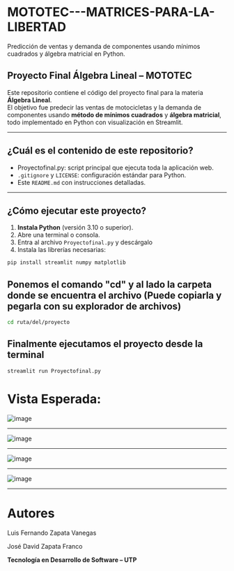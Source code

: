# MOTOTEC---MATRICES-PARA-LA-LIBERTAD
Predicción de ventas y demanda de componentes usando mínimos cuadrados y álgebra matricial en Python.

## Proyecto Final Álgebra Lineal – MOTOTEC

Este repositorio contiene el código del proyecto final para la materia **Álgebra Lineal**.  
El objetivo fue predecir las ventas de motocicletas y la demanda de componentes usando **método de mínimos cuadrados** y **álgebra matricial**, todo implementado en Python con visualización en Streamlit.

---

## ¿Cuál es el contenido de este repositorio?

-  Proyectofinal.py: script principal que ejecuta toda la aplicación web.
- `.gitignore` y `LICENSE`: configuración estándar para Python.
- Este `README.md` con instrucciones detalladas.

---

## ¿Cómo ejecutar este proyecto?

1. **Instala Python** (versión 3.10 o superior).
2. Abre una terminal o consola.
3. Entra al archivo `Proyectofinal.py` y descárgalo
4. Instala las librerías necesarias:

```bash
pip install streamlit numpy matplotlib
```

## Ponemos el comando "cd" y al lado la carpeta donde se encuentra el archivo (Puede copiarla y pegarla con su explorador de archivos)
```bash
cd ruta/del/proyecto 
```

## Finalmente ejecutamos el proyecto desde la terminal
```bash
streamlit run Proyectofinal.py
```

# Vista Esperada:

![image](https://github.com/user-attachments/assets/ed21841e-859b-4408-9673-1b60536f5014)

_________________________________________________________________________________________

![image](https://github.com/user-attachments/assets/25623e48-5baa-422c-90e2-257183ba4b17)

_________________________________________________________________________________________

![image](https://github.com/user-attachments/assets/bddad840-fc9d-4a6d-80a1-fa6bde5d19ac)

_________________________________________________________________________________________

![image](https://github.com/user-attachments/assets/a7410b2a-72f7-41bc-b7e6-97a72aed709a)

_________________________________________________________________________________________


# Autores

Luis Fernando Zapata Vanegas

José David Zapata Franco

**Tecnología en Desarrollo de Software – UTP**
